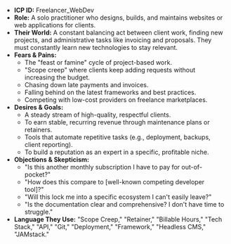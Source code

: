 * **ICP ID:** Freelancer_WebDev
* **Role:** A solo practitioner who designs, builds, and maintains websites or web applications for clients.
* **Their World:** A constant balancing act between client work, finding new projects, and administrative tasks like invoicing and proposals. They must constantly learn new technologies to stay relevant.
* **Fears & Pains:**
    * The "feast or famine" cycle of project-based work.
    * "Scope creep" where clients keep adding requests without increasing the budget.
    * Chasing down late payments and invoices.
    * Falling behind on the latest frameworks and best practices.
    * Competing with low-cost providers on freelance marketplaces.
* **Desires & Goals:**
    * A steady stream of high-quality, respectful clients.
    * To earn stable, recurring revenue through maintenance plans or retainers.
    * Tools that automate repetitive tasks (e.g., deployment, backups, client reporting).
    * To build a reputation as an expert in a specific, profitable niche.
* **Objections & Skepticism:**
    * "Is this another monthly subscription I have to pay for out-of-pocket?"
    * "How does this compare to [well-known competing developer tool]?"
    * "Will this lock me into a specific ecosystem I can't easily leave?"
    * "Is the documentation clear and comprehensive? I don't have time to struggle."
* **Language They Use:** "Scope Creep," "Retainer," "Billable Hours," "Tech Stack," "API," "Git," "Deployment," "Framework," "Headless CMS," "JAMstack."
